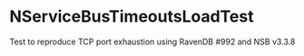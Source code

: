 NServiceBusTimeoutsLoadTest
===========================

Test to reproduce TCP port exhaustion using RavenDB #992 and NSB v3.3.8
